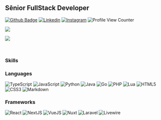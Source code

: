 ## Sênior FullStack Developer

[![Github Badge](https://img.shields.io/badge/-Github-000?style=flat-square&logo=Github&logoColor=white&link=https://github.com/wbartz)](https://github.com/wbartz)
[![Linkedin](https://img.shields.io/badge/LinkedIn-0077B5?style=for-the-badge&logo=linkedin&logoColor=white)](https://www.linkedin.com/in/william-bartz-3828942a9/)
[![Instagram](https://img.shields.io/badge/Instagram-E4405F?style=for-the-badge&logo=instagram&logoColor=white)](https://www.instagram.com/williamf.brtz/)
![Profile View Counter](https://komarev.com/ghpvc/?username=wbartz)

<p width="100%">
<a href="#">
<img src="https://github-readme-stats.vercel.app/api/top-langs/?username=wbartz&layout=compact" />
<a>
</p>

<p width="100%">
<a href="#">
<img src="https://github-readme-stats.vercel.app/api?username=wbartz&show_icons=true&theme=dracula&count_private=true" />
<a>
</p>

<br>

### Skills

### Languages

![TypeScript](https://img.shields.io/badge/typescript-%23007ACC.svg?style=for-the-badge&logo=typescript&logoColor=white)
![JavaScript](https://img.shields.io/badge/javascript-%23323330.svg?style=for-the-badge&logo=javascript&logoColor=white)
![Python](https://img.shields.io/badge/python-%23275378.svg?style=for-the-badge&logo=python&logoColor=white)
![Java](https://img.shields.io/badge/java-%23EC2025.svg?style=for-the-badge&logo=java&logoColor=white)
![Go](https://img.shields.io/badge/go-%2379D4FD.svg?style=for-the-badge&logo=go&logoColor=white)
![PHP](https://img.shields.io/badge/php-%234F5B93.svg?style=for-the-badge&logo=php&logoColor=white)
![Lua](https://img.shields.io/badge/lua-%232C2D72.svg?style=for-the-badge&logo=lua&logoColor=white)
![HTML5](https://img.shields.io/badge/html5-%23E34F26.svg?style=for-the-badge&logo=html5&logoColor=white)
![CSS3](https://img.shields.io/badge/css3-%231572B6.svg?style=for-the-badge&logo=css3&logoColor=white)
![Markdown](https://img.shields.io/badge/markdown-%23000000.svg?style=for-the-badge&logo=markdown&logoColor=white)

### Frameworks

![React](https://img.shields.io/badge/react-%2358C4DC.svg?style=for-the-badge&logo=react&logoColor=white)
![NextJS](https://img.shields.io/badge/nextjs-%23000000.svg?style=for-the-badge&logo=nextdotjs&logoColor=white)
![VueJS](https://img.shields.io/badge/vuejs-%2342B883.svg?style=for-the-badge&logo=vuedotjs&logoColor=white)
![Nuxt](https://img.shields.io/badge/nuxt-%2300dc82.svg?style=for-the-badge&logo=nuxt&logoColor=white)
![Laravel](https://img.shields.io/badge/laravel-%23FF2D20.svg?style=for-the-badge&logo=laravel&logoColor=white)
![Livewire](https://img.shields.io/badge/livewire-%23FB70A9.svg?style=for-the-badge&logo=livewire&logoColor=white)